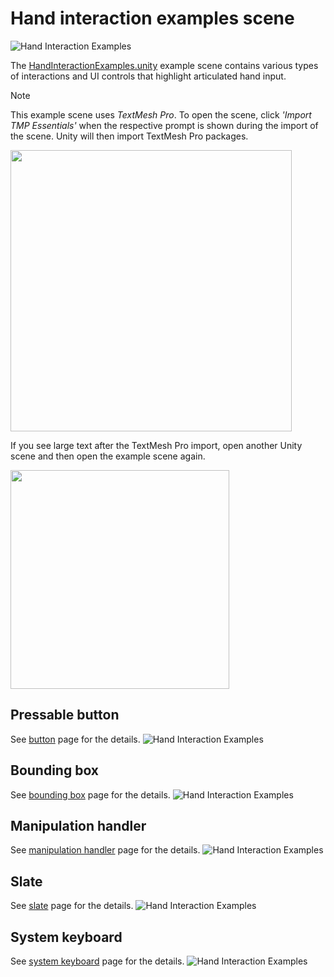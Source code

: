 # Hand interaction examples scene

![Hand Interaction Examples](../Documentation/Images/MRTK_Examples.png)

The [HandInteractionExamples.unity](https://github.com/Microsoft/MixedRealityToolkit-Unity/blob/mrtk_release/Assets/MixedRealityToolkit.Examples/Demos/HandTracking/Scenes/HandInteractionExamples.unity) example scene contains various types of interactions and UI controls that highlight articulated hand input.

> [!NOTE]
> This example scene uses *TextMesh Pro*. To open the scene, click *'Import TMP Essentials'* when the respective prompt is shown during the import of the scene. Unity will then import TextMesh Pro packages.

<img src="../Documentation/Images/HandInteractionExamples/MRTK_Examples_TMP2.png" width="450">

If you see large text after the TextMesh Pro import, open another Unity scene and then open the example scene again.

<img src="../Documentation/Images/HandInteractionExamples/MRTK_Examples_TMP1.png" width="350">

## Pressable button

See [button](README_Button.md) page for the details.
![Hand Interaction Examples](../Documentation/Images/HandInteractionExamples/MRTK_Examples_PressTouch.png)

## Bounding box

See [bounding box](README_BoundingBox.md) page for the details.
![Hand Interaction Examples](../Documentation/Images/HandInteractionExamples/MRTK_Examples_BoundingBox.png)

## Manipulation handler

See [manipulation handler](README_ManipulationHandler.md) page for the details.
![Hand Interaction Examples](../Documentation/Images/HandInteractionExamples/MRTK_Examples_Manipulation.png)

## Slate

See [slate](README_Slate.md) page for the details.
![Hand Interaction Examples](../Documentation/Images/HandInteractionExamples/MRTK_Examples_Slate.png)

## System keyboard

See [system keyboard](README_SystemKeyboard.md) page for the details.
![Hand Interaction Examples](../Documentation/Images/HandInteractionExamples/MRTK_Examples_Keyboard.png)

